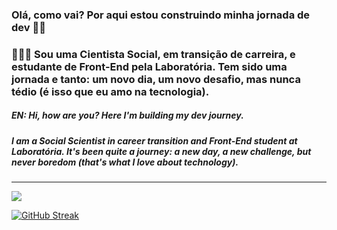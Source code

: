 
### Olá, como vai? Por aqui estou construindo minha jornada de dev 🤘🏼
### 👩🏽‍💻 Sou uma Cientista Social, em transição de carreira, e estudante de Front-End pela Laboratória. Tem sido uma jornada e tanto: um novo dia, um novo desafio, mas nunca tédio (é isso que eu amo na tecnologia). 

##### EN: Hi, how are you? Here I'm building my dev journey. 
##### I am a Social Scientist in career transition and Front-End student at Laboratória. It's been quite a journey: a new day, a new challenge, but never boredom (that's what I love about technology).
---





<!--
**aragaolala/aragaolala** is a ✨ _special_ ✨ repository because its `README.md` (this file) appears on your GitHub profile.

Here are some ideas to get you started:



- 🔭 I’m currently working on ...
- 🌱 I’m currently learning ...
- 👯 I’m looking to collaborate on ...
- 🤔 I’m looking for help with ...
- 💬 Ask me about ...
- 📫 How to reach me: ...
- 😄 Pronouns: ...
- ⚡ Fun fact: ...
-->



<img align="" src="https://github-readme-stats.vercel.app/api/top-langs/?username=aragaolala&hide=html&layout=compact&theme=synthwave"/>

[![GitHub Streak](http://github-readme-streak-stats.herokuapp.com?user=aragaolala&hide_border=true&date_format=M%20j%5B%2C%20Y%5D&ring=6612DD&background=000000&border=DDDDDDAF&stroke=DDDDDD63&fire=DD3F3F&currStreakLabel=7CDD0A&sideNums=7CDD0A&dates=DDDDDD&sideLabels=6612DD)](https://git.io/streak-stats)
